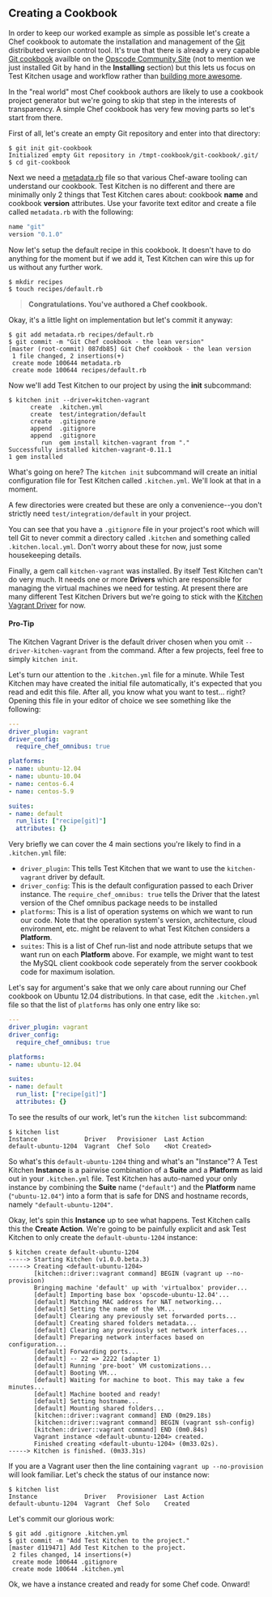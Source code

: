 ## Creating a Cookbook

In order to keep our worked example as simple as possible let's create a Chef cookbook to automate the installation and management of the [Git](http://git-scm.com/) distributed version control tool. It's true that there is already a very capable [Git cookbook](http://community.opscode.com/cookbooks/git) availble on the [Opscode Community Site](http://community.opscode.com/cookbooks) (not to mention we just installed Git by hand in the **Installing** section) but this lets us focus on Test Kitchen usage and workflow rather than [building more awesome](http://www.youtube.com/watch?v=OU8ihx3nT6I).

In the "real world" most Chef cookbook authors are likely to use a cookbook project generator but we're going to skip that step in the interests of transparency. A simple Chef cookbook has very few moving parts so let's start from there.

First of all, let's create an empty Git repository and enter into that directory:

```
$ git init git-cookbook
Initialized empty Git repository in /tmpt-cookbook/git-cookbook/.git/
$ cd git-cookbook
```

Next we need a [metadata.rb](http://docs.opscode.com/config_rb_metadata.html) file so that various Chef-aware tooling can understand our cookbook. Test Kitchen is no different and there are minimally only 2 things that Test Kitchen cares about: cookbook **name** and cookbook **version** attributes. Use your favorite text editor and create a file called `metadata.rb` with the following:


```ruby
name "git"
version "0.1.0"
```

Now let's setup the default recipe in this cookbook. It doesn't have to do anything for the moment but if we add it, Test Kitchen can wire this up for us without any further work.

```
$ mkdir recipes
$ touch recipes/default.rb
```

> **Congratulations. You've authored a Chef cookbook.**

Okay, it's a little light on implementation but let's commit it anyway:

```
$ git add metadata.rb recipes/default.rb
$ git commit -m "Git Chef cookbook - the lean version"
[master (root-commit) 087db85] Git Chef cookbook - the lean version
 1 file changed, 2 insertions(+)
 create mode 100644 metadata.rb
 create mode 100644 recipes/default.rb
```

Now we'll add Test Kitchen to our project by using the **init** subcommand:

```
$ kitchen init --driver=kitchen-vagrant
      create  .kitchen.yml
      create  test/integration/default
      create  .gitignore
      append  .gitignore
      append  .gitignore
         run  gem install kitchen-vagrant from "."
Successfully installed kitchen-vagrant-0.11.1
1 gem installed
```

What's going on here? The `kitchen init` subcommand will create an initial configuration file for Test Kitchen called `.kitchen.yml`. We'll look at that in a moment.

A few directories were created but these are only a convenience--you don't strictly need `test/integration/default` in your project.

You can see that you have a `.gitignore` file in your project's root which will tell Git to never commit a directory called `.kitchen` and something called `.kitchen.local.yml`. Don't worry about these for now, just some housekeeping details.

Finally, a gem call `kitchen-vagrant` was installed. By itself Test Kitchen can't do very much. It needs one or more **Drivers** which are responsible for managing the virtual machines we need for testing. At present there are many different Test Kitchen Drivers but we're going to stick with the [Kitchen Vagrant Driver](https://github.com/opscode/kitchen-vagrant) for now.

<div class="well">
  <h4><span class="glyphicon glyphicon-pushpin"></span> Pro-Tip</h4>
  <p>The Kitchen Vagrant Driver is the default driver chosen when you omit <code>--driver-kitchen-vagrant</code> from the command. After a few projects, feel free to simply <code>kitchen init</code>.</p>
</div>

Let's turn our attention to the `.kitchen.yml` file for a minute. While Test Kitchen may have created the initial file automatically, it's expected that you read and edit this file. After all, you know what you want to test... right? Opening this file in your editor of choice we see something like the following:

```yaml
---
driver_plugin: vagrant
driver_config:
  require_chef_omnibus: true

platforms:
- name: ubuntu-12.04
- name: ubuntu-10.04
- name: centos-6.4
- name: centos-5.9

suites:
- name: default
  run_list: ["recipe[git]"]
  attributes: {}
```

Very briefly we can cover the 4 main sections you're likely to find in a `.kitchen.yml` file:

* `driver_plugin`: This tells Test Kitchen that we want to use the `kitchen-vagrant` driver by default.
* `driver_config`: This is the default configuration passed to each Driver instance. The `require_chef_omnibus: true` tells the Driver that the latest version of the Chef omnibus package needs to be installed
* `platforms`: This is a list of operation systems on which we want to run our code. Note that the operation system's version, architecture, cloud environment, etc. might be relavent to what Test Kitchen considers a **Platform**.
* `suites`: This is a list of Chef run-list and node attribute setups that we want run on each **Platform** above. For example, we might want to test the MySQL client cookbook code seperately from the server cookbook code for maximum isolation.

Let's say for argument's sake that we only care about running our Chef cookbook on Ubuntu 12.04 distributions. In that case, edit the `.kitchen.yml` file so that the list of `platforms` has only one entry like so:

```yaml
---
driver_plugin: vagrant
driver_config:
  require_chef_omnibus: true

platforms:
- name: ubuntu-12.04

suites:
- name: default
  run_list: ["recipe[git]"]
  attributes: {}
```

To see the results of our work, let's run the `kitchen list` subcommand:

```
$ kitchen list
Instance             Driver   Provisioner  Last Action
default-ubuntu-1204  Vagrant  Chef Solo    <Not Created>
```

So what's this `default-ubuntu-1204` thing and what's an "Instance"? A Test Kitchen **Instance** is a pairwise combination of a **Suite** and a **Platform** as laid out in your `.kitchen.yml` file. Test Kitchen has auto-named your only instance by combining the **Suite** name (`"default"`) and the **Platform** name (`"ubuntu-12.04"`) into a form that is safe for DNS and hostname records, namely `"default-ubuntu-1204"`.

Okay, let's spin this **Instance** up to see what happens. Test Kitchen calls this the **Create Action**. We're going to be painfully explicit and ask Test Kitchen to only create the `default-ubuntu-1204` instance:

```
$ kitchen create default-ubuntu-1204
-----> Starting Kitchen (v1.0.0.beta.3)
-----> Creating <default-ubuntu-1204>
       [kitchen::driver::vagrant command] BEGIN (vagrant up --no-provision)
       Bringing machine 'default' up with 'virtualbox' provider...
       [default] Importing base box 'opscode-ubuntu-12.04'...
       [default] Matching MAC address for NAT networking...
       [default] Setting the name of the VM...
       [default] Clearing any previously set forwarded ports...
       [default] Creating shared folders metadata...
       [default] Clearing any previously set network interfaces...
       [default] Preparing network interfaces based on configuration...
       [default] Forwarding ports...
       [default] -- 22 => 2222 (adapter 1)
       [default] Running 'pre-boot' VM customizations...
       [default] Booting VM...
       [default] Waiting for machine to boot. This may take a few minutes...
       [default] Machine booted and ready!
       [default] Setting hostname...
       [default] Mounting shared folders...
       [kitchen::driver::vagrant command] END (0m29.18s)
       [kitchen::driver::vagrant command] BEGIN (vagrant ssh-config)
       [kitchen::driver::vagrant command] END (0m0.84s)
       Vagrant instance <default-ubuntu-1204> created.
       Finished creating <default-ubuntu-1204> (0m33.02s).
-----> Kitchen is finished. (0m33.31s)
```

If you are a Vagrant user then the line containing `vagrant up --no-provision` will look familiar. Let's check the status of our instance now:

```
$ kitchen list
Instance             Driver   Provisioner  Last Action
default-ubuntu-1204  Vagrant  Chef Solo    Created
```

Let's commit our glorious work:

```
$ git add .gitignore .kitchen.yml
$ git commit -m "Add Test Kitchen to the project."
[master d119471] Add Test Kitchen to the project.
 2 files changed, 14 insertions(+)
 create mode 100644 .gitignore
 create mode 100644 .kitchen.yml
```

Ok, we have a instance created and ready for some Chef code. Onward!

